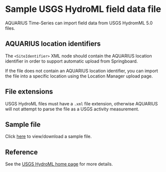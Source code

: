 # Sample USGS HydroML field data file

AQUARIUS Time-Series can import field data from USGS HydromML 5.0 files.

## AQUARIUS location identifiers

The `<SiteIdentifier>` XML node should contain the AQUARIUS location identifier in order to support automatic upload from Springboard.

If the file does not contain an AQUARIUS location identifier, you can import the file into a specific location using the Location Manager upload page.

## File extensions

USGS HydroML files must have a `.xml` file extension, otherwise AQUARIUS will not attempt to parse the file as a USGS activity measurement.

## Sample file

Click [here](./UsgsHydroMLSample.xml) to view/download a sample file.

## Reference

See the [USGS HydroML home page](https://water.usgs.gov/XML/NWIS/5.0/index.html) for more details.
